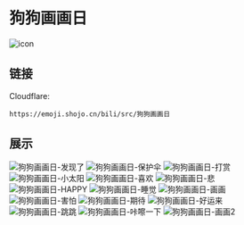 # 狗狗画画日
![icon](https://emoji.shojo.cn/bili/src/狗狗画画日/icon.png)
## 链接
Cloudflare:
```
https://emoji.shojo.cn/bili/src/狗狗画画日
```
## 展示
![狗狗画画日-发现了](https://emoji.shojo.cn/bili/src/狗狗画画日/狗狗画画日-发现了.png)
![狗狗画画日-保护伞](https://emoji.shojo.cn/bili/src/狗狗画画日/狗狗画画日-保护伞.png)
![狗狗画画日-打赏](https://emoji.shojo.cn/bili/src/狗狗画画日/狗狗画画日-打赏.png)
![狗狗画画日-小太阳](https://emoji.shojo.cn/bili/src/狗狗画画日/狗狗画画日-小太阳.png)
![狗狗画画日-喜欢](https://emoji.shojo.cn/bili/src/狗狗画画日/狗狗画画日-喜欢.png)
![狗狗画画日-悲](https://emoji.shojo.cn/bili/src/狗狗画画日/狗狗画画日-悲.png)
![狗狗画画日-HAPPY](https://emoji.shojo.cn/bili/src/狗狗画画日/狗狗画画日-HAPPY.png)
![狗狗画画日-睡觉](https://emoji.shojo.cn/bili/src/狗狗画画日/狗狗画画日-睡觉.png)
![狗狗画画日-画画](https://emoji.shojo.cn/bili/src/狗狗画画日/狗狗画画日-画画.png)
![狗狗画画日-害怕](https://emoji.shojo.cn/bili/src/狗狗画画日/狗狗画画日-害怕.png)
![狗狗画画日-期待](https://emoji.shojo.cn/bili/src/狗狗画画日/狗狗画画日-期待.png)
![狗狗画画日-好运来](https://emoji.shojo.cn/bili/src/狗狗画画日/狗狗画画日-好运来.png)
![狗狗画画日-跳跳](https://emoji.shojo.cn/bili/src/狗狗画画日/狗狗画画日-跳跳.png)
![狗狗画画日-咔嚓一下](https://emoji.shojo.cn/bili/src/狗狗画画日/狗狗画画日-咔嚓一下.png)
![狗狗画画日-画画2](https://emoji.shojo.cn/bili/src/狗狗画画日/狗狗画画日-画画2.png)
